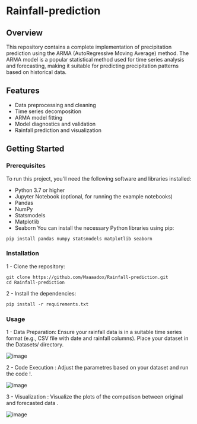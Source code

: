 # Rainfall-prediction
## Overview
This repository contains a complete implementation of precipitation prediction using the ARMA (AutoRegressive Moving Average) method. The ARMA model is a popular statistical method used for time series analysis and forecasting, making it suitable for predicting precipitation patterns based on historical data.

## Features
- Data preprocessing and cleaning
- Time series decomposition
- ARMA model fitting
- Model diagnostics and validation
- Rainfall prediction and visualization

## Getting Started
### Prerequisites
To run this project, you'll need the following software and libraries installed:

- Python 3.7 or higher
- Jupyter Notebook (optional, for running the example notebooks)
- Pandas
- NumPy
- Statsmodels
- Matplotlib
- Seaborn
You can install the necessary Python libraries using pip:
```
pip install pandas numpy statsmodels matplotlib seaborn
```
### Installation
1 - Clone the repository:
```
git clone https://github.com/Maaaadox/Rainfall-prediction.git
cd Rainfall-prediction
```
2 - Install the dependencies:
```
pip install -r requirements.txt
```
### Usage

1 - Data Preparation: Ensure your rainfall data is in a suitable time series format (e.g., CSV file with date and rainfall columns). Place your dataset in the Datasets/ directory.


![image](https://github.com/user-attachments/assets/4409d585-58d7-4568-9a1c-2555a8bb6cd0)



2 - Code Execution : Adjust the parametres based on your dataset and run the code !.


![image](https://github.com/user-attachments/assets/8239702d-e765-49f7-b132-d5b431ae0614)



3 - Visualization : Visualize the plots of the compatison between original and forecasted data .


![image](https://github.com/user-attachments/assets/6cbb4466-de1d-4a04-9779-67890ce982cd)

